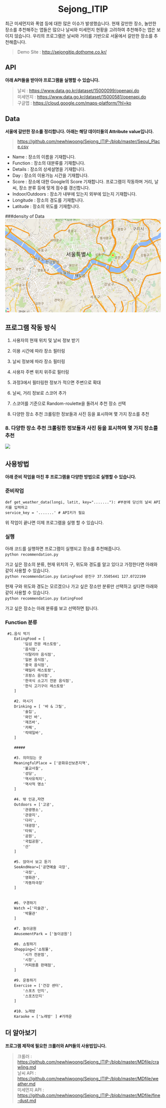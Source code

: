 <h1 align="center">Sejong_ITIP</h1>
최근 미세먼지와 폭염 등에 대한 많은 이슈가 발생했습니다. 현재 갈만한 장소, 놀만한 장소를 추천해주는 앱들은 많으나 날씨와 미세먼지 현황을 고려하여 추천해주는 앱은 보이지 않습니다. 우리의 프로그램은 날씨와 거리를 기반으로 서울에서 갈만한 장소를 추천해줍니다.  

> Demo Site : http://sejongitip.dothome.co.kr/

## API
<b>아래 API들을 받아야 프로그램을 실행할 수 있습니다.</b>  
> 날씨 : https://www.data.go.kr/dataset/15000099/openapi.do  
> 미세먼지 : https://www.data.go.kr/dataset/15000581/openapi.do  
> 구글맵 : https://cloud.google.com/maps-platform/?hl=ko  

## Data
<b>서울에 갈만한 장소를 정리합니다. 아래는 해당 데이터들의 Attribute value입니다.</b>  
> https://github.com/newhiwoong/Sejong_ITIP-/blob/master/Seoul_Place.csv

- Name : 장소의 이름을 기재합니다.
- Function : 장소의 대분류를 기재합니다.
- Details : 장소의 상세설명을 기재합니다.
- Day : 장소의 이용가능 시간을 기재합니다.
- Score : 장소에 대한 Google의 Score 기재합니다. 프로그램이 작동하며 거리, 날씨, 장소 분류 등에 맞게 점수를 갱신합니다.
- Indoor/Outdoors : 장소가 내부에 있는지 외부에 있는지 기재합니다.
- Longitude : 장소의 경도를 기재합니다.
- Latitude : 장소의 위도를 기재합니다.

###density of Data  
![](image/map.PNG)


## 프로그램 작동 방식
1. 사용자의 현재 위치 및 날씨 정보 받기

2. 이용 시간에 따라 장소 필터링

3. 날씨 정보에 따라 장소 필터링

4. 사용자 주변 위치 위주로 필터링

5. 과정3에서 필터링한 정보가 적으면 주변으로 확대

6. 날씨, 거리 정보로 스코어 추가

7. 스코어를 기준으로 Random-roulette을 돌려서 추천 장소 선택

8. 다양한 장소 추천 크롤링한 정보들과 사진 등을 표시하며 몇 가지 장소를 추천

### 8. 다양한 장소 추천 크롤링한 정보들과 사진 등을 표시하며 몇 가지 장소를 추천
![](image/result.PNG)

## 사용방법
<b>아래 준비 작업을 마친 후 프로그램을 다양한 방법으로 실행할 수 있습니다.</b>  

### 준비작업
```
def get_weather_data(longi, latit, key="......."): #부분에 당신의 날씨 API키를 입력하고 
service_key = '.......' # API키가 필요 
```

위 작업이 끝나면 이제 프로그램을 실행 할 수 있습니다.

### 실행
아래 코드를 실행하면 프로그램이 실행되고 장소를 추천해줍니다.  
`python recommendation.py`

가고 싶은 장소의 분류, 현재 위치의 구, 위도와 경도를 알고 있다고 가정한다면 아래와 같이 사용할 수 있습니다.  
`python recommendation.py EatingFood 광진구 37.5505441 127.0722199`

현재 구와 위도와 경도는 모르겠으나 가고 싶은 장소만 분류만 선택하고 싶다면 아래와 같이 사용할 수 있습니다.  
`python recommendation.py EatingFood`

가고 싶은 장소는 아래 분류를 보고 선택하면 됩니다.

### Function 분류
```
 #1.음식 먹기
    EatingFood = [
        '딤섬 전문 레스토랑',
        '음식점',
        '이탈리아 음식점',
        '일본 음식점',
        '중국 음식점',
        '패밀리 레스토랑',
        '프랑스 음식점',
        '한국식 소고기 전문 음식점',
        '한식 고기구이 레스토랑'
    ]

    #2. 마시기 
    Drinking = [ '바 & 그릴',
        '술집',
        '와인 바',
        '재즈바',
        '카페',
        '칵테일바',
    ]

    #####

    #3. 의미있는 곳
    MeaningfulPlace = ['문화유산보존지역',
        '불교사찰',
        '성당',
        '역사유적지',
        '역사적 명소'
    ]

    #4. 밖 인공,자연
    Outdoors = ['고궁',
        '관광명소',
        '관광지',
        '다리',
        '대광장',
        '타워',
        '공원',
        '국립공원',
        '산'
    ]

    #5. 앉아서 보고 듣기
    SeeAndHear=['공연예술 극장',
        '극장',
        '영화관',
        '자동차극장'
    ]


    #6. 구경하기 
    Watch =['미술관',
        '박물관'
    ]

    #7. 놀이공원 
    AmusementPark = ['놀이공원']  

    #8. 쇼핑하기
    Shopping=['쇼핑몰',
        '시가 전문점',
        '시장',
        '커피용품 판매점',
    ]

    #9. 운동하기
    Exercise = ['건강 센터',
        '스포츠 단지',
        '스포츠단지'
    ]

    #10. 노래방  
    Karaoke = ['노래방' ] #가까운
```


## 더 알아보기
<b>프로그램 제작에 필요한 크롤러와 API들의 사용법입니다.</b>  
> 크롤러 : https://github.com/newhiwoong/Sejong_ITIP-/blob/master/MDfile/crawling.md  
> 날씨 API : https://github.com/newhiwoong/Sejong_ITIP-/blob/master/MDfile/weather.md  
> 미세먼지 API : https://github.com/newhiwoong/Sejong_ITIP-/blob/master/MDfile/fine-dust.md  
